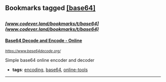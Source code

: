 ## Bookmarks tagged [[base64]](https://www.codever.land/search?q=[base64])

_<sup><sup>[www.codever.land/bookmarks/t/base64](www.codever.land/bookmarks/t/base64)</sup></sup>_
---
#### [Base64 Decode and Encode - Online](https://www.base64decode.org/)
_<sup>https://www.base64decode.org/</sup>_

Simple base64 online encoder and decoder
* **tags**: [encoding](../tagged/encoding.md), [base64](../tagged/base64.md), [online-tools](../tagged/online-tools.md)
---
